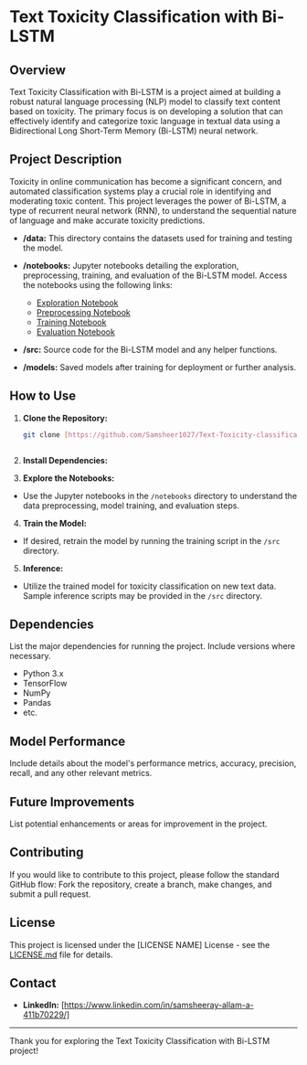 # Text Toxicity Classification with Bi-LSTM

## Overview

Text Toxicity Classification with Bi-LSTM is a project aimed at building a robust natural language processing (NLP) model to classify text content based on toxicity. The primary focus is on developing a solution that can effectively identify and categorize toxic language in textual data using a Bidirectional Long Short-Term Memory (Bi-LSTM) neural network.

## Project Description

Toxicity in online communication has become a significant concern, and automated classification systems play a crucial role in identifying and moderating toxic content. This project leverages the power of Bi-LSTM, a type of recurrent neural network (RNN), to understand the sequential nature of language and make accurate toxicity predictions.

- **/data:** This directory contains the datasets used for training and testing the model.
  
- **/notebooks:** Jupyter notebooks detailing the exploration, preprocessing, training, and evaluation of the Bi-LSTM model. Access the notebooks using the following links:

    - [Exploration Notebook](toxic-comment-detector.ipynb)
    - [Preprocessing Notebook](toxic-comment-detector.ipynb)
    - [Training Notebook](train.csv)
    - [Evaluation Notebook](toxic-comment-detector.ipynb)

- **/src:** Source code for the Bi-LSTM model and any helper functions.

- **/models:** Saved models after training for deployment or further analysis.


## How to Use

1. **Clone the Repository:**
   ```bash
   git clone [https://github.com/Samsheer1027/Text-Toxicity-classification-Bi-LSTM]



2. **Install Dependencies:**


3. **Explore the Notebooks:**
- Use the Jupyter notebooks in the `/notebooks` directory to understand the data preprocessing, model training, and evaluation steps.

4. **Train the Model:**
- If desired, retrain the model by running the training script in the `/src` directory.

5. **Inference:**
- Utilize the trained model for toxicity classification on new text data. Sample inference scripts may be provided in the `/src` directory.

## Dependencies

List the major dependencies for running the project. Include versions where necessary.

- Python 3.x
- TensorFlow
- NumPy
- Pandas
- etc.

## Model Performance

Include details about the model's performance metrics, accuracy, precision, recall, and any other relevant metrics.

## Future Improvements

List potential enhancements or areas for improvement in the project.

## Contributing

If you would like to contribute to this project, please follow the standard GitHub flow: Fork the repository, create a branch, make changes, and submit a pull request.

## License

This project is licensed under the [LICENSE NAME] License - see the [LICENSE.md](LICENSE.md) file for details.

## Contact

- **LinkedIn:** [https://www.linkedin.com/in/samsheeray-allam-a-411b70229/]

---

Thank you for exploring the Text Toxicity Classification with Bi-LSTM project!

